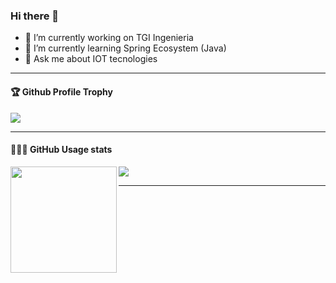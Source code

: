 ### Hi there 👋

- 🔭 I’m currently working on TGI Ingenieria
- 🌱 I’m currently learning Spring Ecosystem (Java)
- 💬 Ask me about IOT tecnologies

<!--
**fabianmerino/fabianmerino** is a ✨ _special_ ✨ repository because its `README.md` (this file) appears on your GitHub profile.

Here are some ideas to get you started:

- 🔭 I’m currently working on ...
- 🌱 I’m currently learning ...
- 👯 I’m looking to collaborate on ...
- 🤔 I’m looking for help with ...
- 💬 Ask me about ...
- 📫 How to reach me: ...
- 😄 Pronouns: ...
- ⚡ Fun fact: ...
-->

---

<div>
  <h4>🏆 Github Profile Trophy</h4>
  <img src="https://github-profile-trophy.vercel.app/?username=fabianmerino&column=7"/>
</div>

---

<div>
  <h4>👨🏻‍💻 GitHub Usage stats</h4>
  <img height="170" align="left" src="https://github-readme-stats.vercel.app/api?username=fabianmerino&count_private=true&include_all_commits=true" />
  <img src="https://github-readme-stats.vercel.app/api/top-langs/?username=fabianmerino&layout=compact" />
</div>

---
